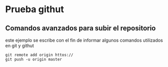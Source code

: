 # Prueba githut
## Comandos avanzados para subir el repositorio

este ejemplo se escribe con el fin de
informar algunos comandos utilizados
en git y githut
```
git remote add origin httos://
git push -u origin master
```
 